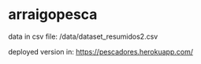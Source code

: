 # arraigopesca

data in csv file: /data/dataset_resumidos2.csv

deployed version in: https://pescadores.herokuapp.com/
